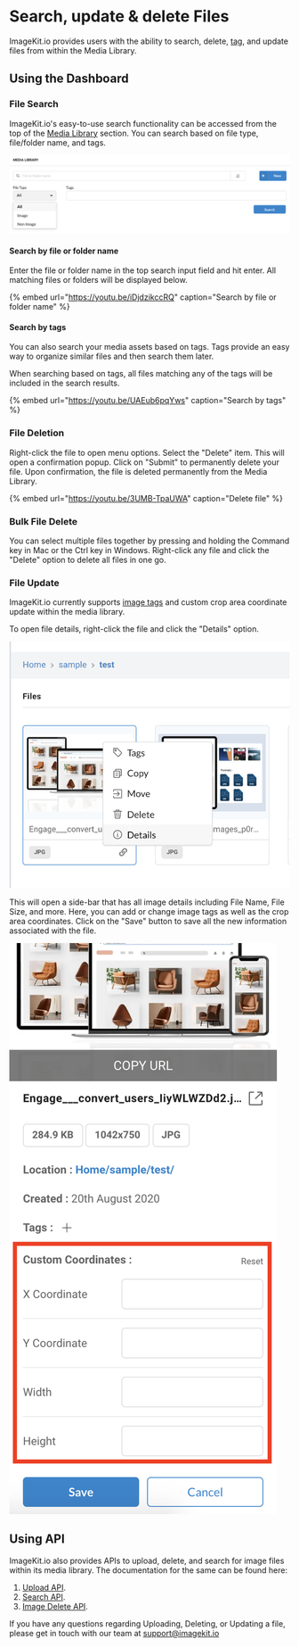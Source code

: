 # Search, update & delete Files

ImageKit.io provides users with the ability to search, delete, [tag](image-tags.md), and update files from within the Media Library.

## Using the Dashboard

### File Search

ImageKit.io's easy-to-use search functionality can be accessed from the top of the [Media Library](https://imagekit.io/dashboard#media-library) section. You can search based on file type, file/folder name, and tags. 

![Media library search form](../../.gitbook/assets/search-media-library.png)

#### Search by file or folder name

Enter the file or folder name in the top search input field and hit enter. All matching files or folders will be displayed below.

{% embed url="https://youtu.be/iDjdzikccRQ" caption="Search by file or folder name" %}

#### Search by tags

You can also search your media assets based on tags. Tags provide an easy way to organize similar files and then search them later.

When searching based on tags, all files matching any of the tags will be included in the search results.

{% embed url="https://youtu.be/UAEub6pqYws" caption="Search by tags" %}

### File Deletion

Right-click the file to open menu options. Select the "Delete" item. This will open a confirmation popup. Click on "Submit" to permanently delete your file. Upon confirmation, the file is deleted permanently from the Media Library.

{% embed url="https://youtu.be/3UMB-TpaUWA" caption="Delete file" %}

### Bulk File Delete

You can select multiple files together by pressing and holding the Command key in Mac or the Ctrl key in Windows. Right-click any file and click the "Delete" option to delete all files in one go.

### File Update

ImageKit.io currently supports [image tags](image-tags.md) and custom crop area coordinate update within the media library.

To open file details, right-click the file and click the "Details" option.

![](../../.gitbook/assets/detail-menu-option.png)

This will open a side-bar that has all image details including File Name, File Size, and more. Here, you can add or change image tags as well as the crop area coordinates. Click on the "Save" button to save all the new information associated with the file.

![](../../.gitbook/assets/custom-coordinates-edit.png)

## Using API

ImageKit.io also provides APIs to upload, delete, and search for image files within its media library. The documentation for the same can be found here:

1. [Upload API](../../api-reference/upload-file-api/).
2. [Search API](../../api-reference/media-api/list-and-search-files.md).
3. [Image Delete API](../../api-reference/media-api/delete-file.md).

If you have any questions regarding Uploading, Deleting, or Updating a file, please get in touch with our team at [support@imagekit.io](mailto:customer-support@imagekit.io)

